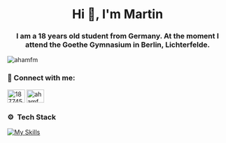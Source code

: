 <h1 align="center">Hi 👋, I'm Martin</h1>
<h3 align="center">I am a 18 years old student from Germany. At the moment I attend the Goethe Gymnasium in Berlin, Lichterfelde.</h3>

<p align="left"> <img src="https://komarev.com/ghpvc/?username=ahamfm&label=Profile%20views&color=0e75b6&style=flat" alt="ahamfm" /> </p>

<h3 align="left">🔗 Connect with me:</h3>
<p align="left">
<a href="https://stackoverflow.com/users/18774539" target="blank"><img align="center" src="https://raw.githubusercontent.com/rahuldkjain/github-profile-readme-generator/master/src/images/icons/Social/stack-overflow.svg" alt="18774539" height="30" width="40" /></a>
<a href="https://www.leetcode.com/ahamfm" target="blank"><img align="center" src="https://raw.githubusercontent.com/rahuldkjain/github-profile-readme-generator/master/src/images/icons/Social/leet-code.svg" alt="ahamfm" height="30" width="40" /></a>
</p>

<h3> ⚙ &nbsp;Tech Stack</h3>

[![My Skills](https://skillicons.dev/icons?i=java,python,js,html,css,sass,react,vite,threejs,discord,linux,nginx,nodejs,express,php,mongo,mysql,firebase,postman,figma,git,github,githubactions,gitlab,md,stackoverflow,vscode,eclipse,raspberrypi,blender)](https://mosemann.de)
